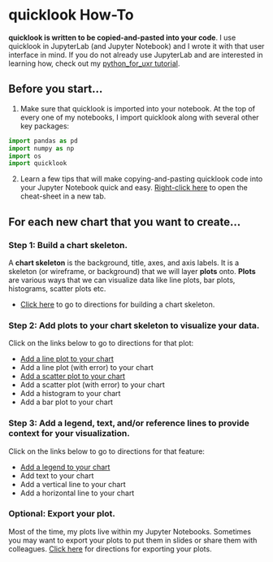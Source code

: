 # quicklook How-To
**quicklook is written to be copied-and-pasted into your code**. I use quicklook in JupyterLab (and Jupyter Notebook) and I wrote it with that user interface in mind. If you do not already use JupyterLab and are interested in learning how, check out my [python_for_uxr tutorial](https://github.com/alexdsbreslav/python_for_uxr).

## Before you start...
1. Make sure that quicklook is imported into your notebook. At the top of every one of my notebooks, I import quicklook along with several other key packages:
```python
import pandas as pd
import numpy as np
import os
import quicklook
```
2. Learn a few tips that will make copying-and-pasting quicklook code into your Jupyter Notebook quick and easy. [Right-click here](https://github.com/alexdsbreslav/quicklook/blob/master/how_to_use_quicklook/copy_and_paste_quicklook_code.md) to open the cheat-sheet in a new tab.

## For each new chart that you want to create...
### Step 1: Build a chart skeleton.
A **chart skeleton** is the background, title, axes, and axis labels. It is a skeleton (or wireframe, or background) that we will layer **plots** onto.
**Plots** are various ways that we can visualize data like line plots, bar plots, histograms, scatter plots etc.
- [Click here](https://github.com/alexdsbreslav/quicklook/blob/master/how_to_use_quicklook/build_chart_skeleton.md) to go to directions for building a chart skeleton.

### Step 2: Add plots to your chart skeleton to visualize your data.
Click on the links below to go to directions for that plot:
- [Add a line plot to your chart](https://github.com/alexdsbreslav/quicklook/blob/master/how_to_use_quicklook/add_line_to_chart.md)
- Add a line plot (with error) to your chart
- [Add a scatter plot to your chart](https://github.com/alexdsbreslav/quicklook/blob/master/how_to_use_quicklook/add_scatter_to_chart.md)
- Add a scatter plot (with error) to your chart
- Add a histogram to your chart
- Add a bar plot to your chart

### Step 3: Add a legend, text, and/or reference lines to provide context for your visualization.
Click on the links below to go to directions for that feature:
- [Add a legend to your chart](https://github.com/alexdsbreslav/quicklook/blob/master/how_to_use_quicklook/add_legend.md)
- Add text to your chart
- Add a vertical line to your chart
- Add a horizontal line to your chart

### Optional: Export your plot.
Most of the time, my plots live within my Jupyter Notebooks. Sometimes you may want to export your plots to put them in slides or share them with colleagues. [Click here]() for directions for exporting your plots.
